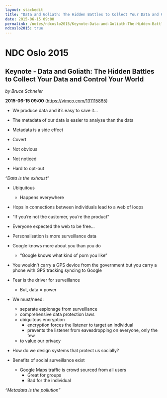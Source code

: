 ```yaml
---
layout: stackedit
title: "Data and Goliath: The Hidden Battles to Collect Your Data and Control Your World"
date: 2015-06-15 09:00
permalink: /notes/ndcoslo2015/Keynote-Data-and-Goliath-The-Hidden-Battles-to-Collect-Your-Data-and-Control-Your-World.html
ndcoslo2015: true
---
```


# NDC Oslo 2015
## Keynote - Data and Goliath: The Hidden Battles to Collect Your Data and Control Your World
*by Bruce Schneier*

**2015-06-15 09:00** (https://vimeo.com/131115865)

* We produce data and it’s easy to save it…

* The metadata of our data is easier to analyse than the data

* Metadata is a side effect
 * Covert
 * Not obvious
 * Not noticed
 * Hard to opt-out

*“Data is the exhaust”*

* Ubiquitous
	* Happens everywhere

* Hops in connections between individuals lead to a web of loops

* “If you’re not the customer, you’re the product”

* Everyone expected the web to be free…

* Personalisation is more surveillance data

* Google knows more about you than you do
	* “Google knows what kind of porn you like”

* You wouldn't carry a GPS device from the government but you carry a phone with GPS tracking syncing to Google

* Fear is the driver for surveillance
	* But, data = power

* We must/need:
	* separate espionage from surveillance
	* comprehensive data protection laws
	* ubiquitous encryption
		* encryption forces the listener to target an individual
		* prevents the listener from eavesdropping on everyone, only the few
	* to value our privacy

* How do we design systems that protect us socially?

* Benefits of social surveillance exist
	* Google Maps traffic is crowd sourced from all users
		* Great for groups
		* Bad for the individual

*“Metadata is the pollution”*